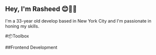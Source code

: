 
## Hey, I'm Rasheed 😊👋🏾

I'm a 33-year old develop based in New York City and I'm passionate in honing my skills.


#📦Toolbox

##Frontend Development 


